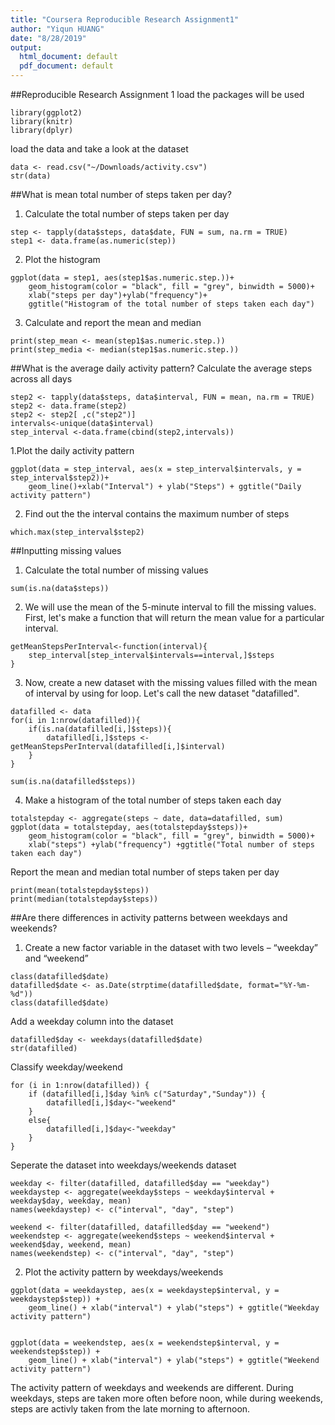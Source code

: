 ```yaml
---
title: "Coursera Reproducible Research Assignment1"
author: "Yiqun HUANG"
date: "8/28/2019"
output:
  html_document: default
  pdf_document: default
---
```


##Reproducible Research Assignment 1
load the packages will be used
```{r}
library(ggplot2)
library(knitr)
library(dplyr)
```

load the data and take a look at the dataset
```{r, echo=TRUE}
data <- read.csv("~/Downloads/activity.csv")
str(data)
```

##What is mean total number of steps taken per day?
1. Calculate the total number of steps taken per day
```{r, echo=TRUE}
step <- tapply(data$steps, data$date, FUN = sum, na.rm = TRUE)
step1 <- data.frame(as.numeric(step))
```

2. Plot the histogram
```{r, echo=TRUE}
ggplot(data = step1, aes(step1$as.numeric.step.))+
    geom_histogram(color = "black", fill = "grey", binwidth = 5000)+
    xlab("steps per day")+ylab("frequency")+
    ggtitle("Histogram of the total number of steps taken each day")
```

3. Calculate and report the mean and median
```{r, echo=TRUE}
print(step_mean <- mean(step1$as.numeric.step.))
print(step_media <- median(step1$as.numeric.step.))
```

##What is the average daily activity pattern?
Calculate the average steps across all days
```{r, echo=TRUE}
step2 <- tapply(data$steps, data$interval, FUN = mean, na.rm = TRUE)
step2 <- data.frame(step2)
step2 <- step2[ ,c("step2")]
intervals<-unique(data$interval)
step_interval <-data.frame(cbind(step2,intervals))
```

1.Plot the daily activity pattern
```{r, echo=TRUE}
ggplot(data = step_interval, aes(x = step_interval$intervals, y = step_interval$step2))+
    geom_line()+xlab("Interval") + ylab("Steps") + ggtitle("Daily activity pattern")
```

2. Find out the the interval contains the maximum number of steps
```{r, echo=TRUE}
which.max(step_interval$step2)
```


##Inputting missing values
1. Calculate the total number of missing values
```{r, echo=TRUE}
sum(is.na(data$steps))
```

2. We will use the mean of the 5-minute interval to fill the missing values. First, let's make a function that will return the mean value for a particular interval.
```{r, echo=TRUE}
getMeanStepsPerInterval<-function(interval){
    step_interval[step_interval$intervals==interval,]$steps
}
```

3. Now, create a new dataset with the missing values filled with the mean of interval by using for loop. Let's call the new dataset "datafilled".
```{r, warning=FALSE, echo=TRUE}
datafilled <- data
for(i in 1:nrow(datafilled)){
    if(is.na(datafilled[i,]$steps)){
        datafilled[i,]$steps <- getMeanStepsPerInterval(datafilled[i,]$interval)
    }
}

```

```{r, echo=TRUE}
sum(is.na(datafilled$steps))
```

4. Make a histogram of the total number of steps taken each day
```{r, echo=TRUE}
totalstepday <- aggregate(steps ~ date, data=datafilled, sum)
ggplot(data = totalstepday, aes(totalstepday$steps))+
    geom_histogram(color = "black", fill = "grey", binwidth = 5000)+
    xlab("steps") +ylab("frequency") +ggtitle("Total number of steps taken each day")
```

Report the mean and median total number of steps taken per day
```{r, echo=TRUE}
print(mean(totalstepday$steps))
print(median(totalstepday$steps))
```


##Are there differences in activity patterns between weekdays and weekends?
1. Create a new factor variable in the dataset with two levels – “weekday” and “weekend”
```{r, echo=TRUE}
class(datafilled$date)
datafilled$date <- as.Date(strptime(datafilled$date, format="%Y-%m-%d"))
class(datafilled$date)
```

Add a weekday column into the dataset
```{r, echo=TRUE}
datafilled$day <- weekdays(datafilled$date)
str(datafilled)
```

Classify weekday/weekend
```{r, echo=TRUE}
for (i in 1:nrow(datafilled)) {
    if (datafilled[i,]$day %in% c("Saturday","Sunday")) {
        datafilled[i,]$day<-"weekend"
    }
    else{
        datafilled[i,]$day<-"weekday"
    }
}
```


Seperate the dataset into weekdays/weekends dataset
```{r, echo=TRUE}
weekday <- filter(datafilled, datafilled$day == "weekday")
weekdaystep <- aggregate(weekday$steps ~ weekday$interval + weekday$day, weekday, mean)
names(weekdaystep) <- c("interval", "day", "step")

weekend <- filter(datafilled, datafilled$day == "weekend")
weekendstep <- aggregate(weekend$steps ~ weekend$interval + weekend$day, weekend, mean)
names(weekendstep) <- c("interval", "day", "step")
```


2. Plot the activity pattern by weekdays/weekends
```{r, echo=TRUE}
ggplot(data = weekdaystep, aes(x = weekdaystep$interval, y = weekdaystep$step)) + 
    geom_line() + xlab("interval") + ylab("steps") + ggtitle("Weekday activity pattern")


ggplot(data = weekendstep, aes(x = weekendstep$interval, y = weekendstep$step)) + 
    geom_line() + xlab("interval") + ylab("steps") + ggtitle("Weekend activity pattern")
```


The activity pattern of weekdays and weekends are different. 
During weekdays, steps are taken more often before noon, while during weekends, steps are activly taken from the late morning to afternoon.